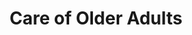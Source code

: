 ---
layout: more
permalink: "/modules/person-centered-care/older-adult/"
title: Care of Older Adults

sections:
  - section:

    - part: left
      title: Physical changes
      text: As we age, our body changes.

    - part: right
      title: Action
      text: Hover over each part of the image to see physical changes

    - part: full
      large-cover-circles: test

  
  - section:

    - part: left
      title: Aging in Place
      text:
            Support older adults to age in place
            involves the following

            Keeping the older adult independent,
            healthy and able to manage chronic
            conditions in their home environment

            Aging is associated with increased
            risk of chronic diseases and with
            functional decline, which can affect
            a person’s ability to perform ADLs
            and IADLs

    - part: right
      title: Watch Video
      video: sample.mp4


  - section:

    - part: left
      title: Stop complications and delay decline
      text: Home Health nurses can support frail elderly by * Regularly assessing and communicating with the health care team * Educating the older adult and care- givers * Delaying decline by addressing strengths and physical abilities, re-inforcing and promoting health behaviors


---